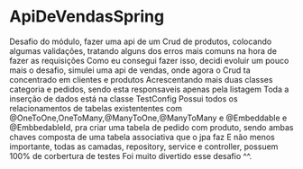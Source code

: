 # ApiDeVendasSpring
Desafio do módulo, fazer uma api de um Crud de produtos, colocando algumas validações, tratando alguns dos erros mais comuns na hora de fazer as requisições
Como eu consegui fazer isso, decidi evoluir um pouco mais o desafio, simulei uma api de vendas, onde agora o Crud ta concentrado em clientes e produtos
Acrescentando mais duas classes categoria e pedidos, sendo esta responsaveis apenas pela listagem
Toda a inserção de dados está na classe TestConfig
Possui todos os relacionamentos de tabelas existententes com @OneToOne,OneToMany,@ManyToOne,@ManyToMany e @Embeddable e @EmbbedableId, pra criar uma tabela
de pedido com produto, sendo ambas chaves composta de uma tabela associativa que o jpa faz
E não menos importante, todas as camadas, repository, service e controller, possuem 100% de corbertura de testes
Foi muito divertido esse desafio ^^.